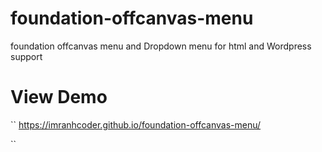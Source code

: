 # foundation-offcanvas-menu
foundation offcanvas menu and Dropdown menu for html and Wordpress support

# View Demo
``
https://imranhcoder.github.io/foundation-offcanvas-menu/

``
